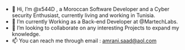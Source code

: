 - 👋 Hi, I’m @x544D , a Moroccan Software Developer and a Cyber security Enthusiast, currently living and working in Tunisia.
- 🌱 I’m currently Working as a Back-end Developer at @MartechLabs.
- 💞️ I’m looking to collaborate on any interesting Projects to expand my knowledge.
- 📫 You can reach me through email : amrani.saad@aol.com
